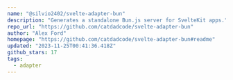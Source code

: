 ```yaml
---
name: "@silvio2402/svelte-adapter-bun"
description: "Generates a standalone Bun.js server for SvelteKit apps."
repo_url: "https://github.com/catdadcode/svelte-adapter-bun"
author: "Alex Ford"
homepage: "https://github.com/catdadcode/svelte-adapter-bun#readme"
updated: "2023-11-25T00:41:36.418Z"
github_stars: 17
tags: 
  - adapter
---
```

